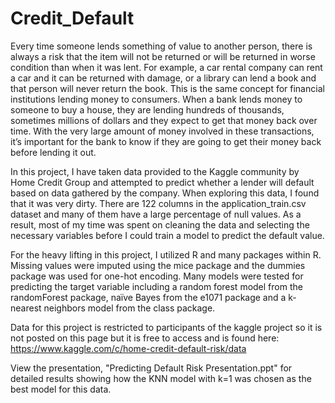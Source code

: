 # Credit_Default
  Every time someone lends something of value to another person, there is always a risk that the item will not be returned or will be returned in worse condition than when it was lent.  For example, a car rental company can rent a car and it can be returned with damage, or a library can lend a book and that person will never return the book.  This is the same concept for financial institutions lending money to consumers.  When a bank lends money to someone to buy a house, they are lending hundreds of thousands, sometimes millions of dollars and they expect to get that money back over time.  With the very large amount of money involved in these transactions, it’s important for the bank to know if they are going to get their money back before lending it out.  
	
  In this project, I have taken data provided to the Kaggle community by Home Credit Group and attempted to predict whether a lender will default based on data gathered by the company.  When exploring this data, I found that it was very dirty.  There are 122 columns in the application_train.csv dataset and many of them have a large percentage of null values.  As a result, most of my time was spent on cleaning the data and selecting the necessary variables before I could train a model to predict the default value.  
	
  For the heavy lifting in this project, I utilized R and many packages within R.  Missing values were imputed using the mice package and the dummies package was used for one-hot encoding.  Many models were tested for predicting the target variable including a random forest model from the randomForest package, naïve Bayes from the e1071 package and a k-nearest neighbors model from the class package.  

Data for this project is restricted to participants of the kaggle project so it is not posted on this page but it is free to access and is found here: https://www.kaggle.com/c/home-credit-default-risk/data

View the presentation, "Predicting Default Risk Presentation.ppt" for detailed results showing how the KNN model with k=1 was chosen as the best model for this data.
  
